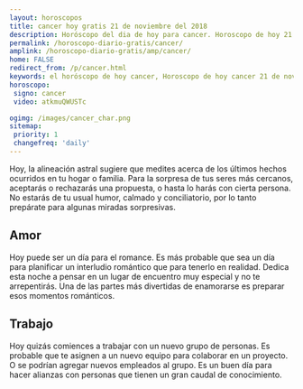```yaml
---
layout: horoscopos
title: cancer hoy gratis 21 de noviembre del 2018 
description: Horóscopo del dia de hoy para cancer. Horoscopo de hoy 21 de noviembre del 2018. Las predicciones de amor, trabajo, vida personal gratis.
permalink: /horoscopo-diario-gratis/cancer/
amplink: /horoscopo-diario-gratis/amp/cancer/
home: FALSE
redirect_from: /p/cancer.html
keywords: el horóscopo de hoy cancer, Horoscopo de hoy cancer 21 de noviembre del 2018,horóscopo del día,horoscopo del dia de hoy,horoscopo de hoy,horoscopo de hoy cancer,cancer hoy,signos zodiacales,horóscopo de hoy,horoscopos de hoy,horoscopo cancer hoy,horoscopo de cancer de hoy,horóscopo de hoy cancer,horoscopos,cancer de hoy,los horoscopos de hoy,cancer de hoy,cancer 21 de noviembre del 2018,signos zodiacales 2018, el horoscopo de hoy
horoscopo:
 signo: cancer
 video: atkmuQWUSTc

ogimg: /images/cancer_char.png
sitemap:
 priority: 1
 changefreq: 'daily'
---
```



Hoy, la alineación astral sugiere que medites acerca de los últimos hechos ocurridos en tu hogar o familia. Para la sorpresa de tus seres más cercanos, aceptarás o rechazarás una propuesta, o hasta lo harás con cierta persona. No estarás de tu usual humor, calmado y conciliatorio, por lo tanto prepárate para algunas miradas sorpresivas.

## Amor

Hoy puede ser un día para el romance. Es más probable que sea un día para planificar un interludio romántico que para tenerlo en realidad. Dedica esta noche a pensar en un lugar de encuentro muy especial y no te arrepentirás. Una de las partes más divertidas de enamorarse es preparar esos momentos románticos.

## Trabajo

Hoy quizás comiences a trabajar con un nuevo grupo de personas. Es probable que te asignen a un nuevo equipo para colaborar en un proyecto. O se podrían agregar nuevos empleados al grupo. Es un buen día para hacer alianzas con personas que tienen un gran caudal de conocimiento.